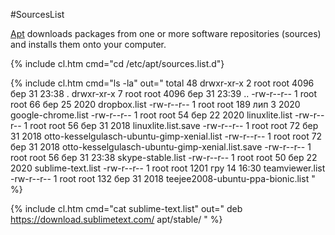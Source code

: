 #SourcesList

[Apt](../../apt/) downloads packages from one or more software repositories (sources) and installs them onto your computer.

{% include cl.htm cmd="cd /etc/apt/sources.list.d"}

{% include cl.htm cmd="ls -la"
out="
total 48
drwxr-xr-x 2 root root 4096 бер 31 23:38 .
drwxr-xr-x 7 root root 4096 бер 31 23:39 ..
-rw-r--r-- 1 root root   66 бер 25  2020 dropbox.list
-rw-r--r-- 1 root root  189 лип  3  2020 google-chrome.list
-rw-r--r-- 1 root root   54 бер 22  2020 linuxlite.list
-rw-r--r-- 1 root root   56 бер 31  2018 linuxlite.list.save
-rw-r--r-- 1 root root   72 бер 31  2018 otto-kesselgulasch-ubuntu-gimp-xenial.list
-rw-r--r-- 1 root root   72 бер 31  2018 otto-kesselgulasch-ubuntu-gimp-xenial.list.save
-rw-r--r-- 1 root root   56 бер 31 23:38 skype-stable.list
-rw-r--r-- 1 root root   50 бер 22  2020 sublime-text.list
-rw-r--r-- 1 root root 1201 гру 14 16:30 teamviewer.list
-rw-r--r-- 1 root root  132 бер 31  2018 teejee2008-ubuntu-ppa-bionic.list
" %}

{% include cl.htm cmd="cat sublime-text.list"
out="
deb https://download.sublimetext.com/ apt/stable/
" %}
